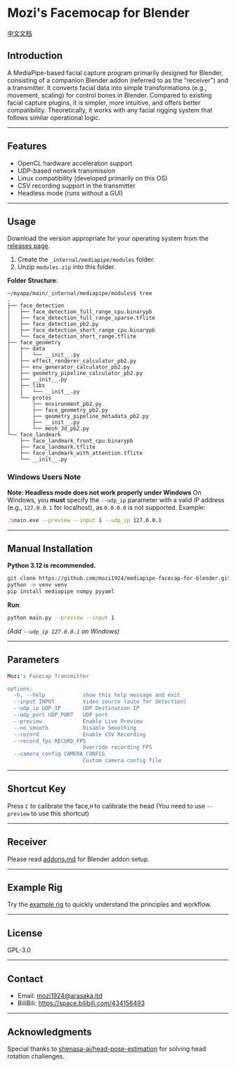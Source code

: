 # Mozi's Facemocap for Blender

[中文文档](/README_ZH.md)

## Introduction  
A MediaPipe-based facial capture program primarily designed for Blender, consisting of a companion Blender addon (referred to as the "receiver") and a transmitter. It converts facial data into simple transformations (e.g., movement, scaling) for control bones in Blender. Compared to existing facial capture plugins, it is simpler, more intuitive, and offers better compatibility. Theoretically, it works with any facial rigging system that follows similar operational logic.

---

## Features  
- OpenCL hardware acceleration support  
- UDP-based network transmission  
- Linux compatibility (developed primarily on this OS)  
- CSV recording support in the transmitter  
- Headless mode (runs without a GUI)  

---

## Usage  
Download the version appropriate for your operating system from the [releases page](https://github.com/mozi1924/mediapipe-facecap-for-blender/releases).  

1. Create the `_internal/mediapipe/modules` folder.  
2. Unzip `modules.zip` into this folder.  

**Folder Structure**:  
```
~/myapp/main/_internal/mediapipe/modules$ tree
.
├── face_detection
│   ├── face_detection_full_range_cpu.binarypb
│   ├── face_detection_full_range_sparse.tflite
│   ├── face_detection_pb2.py
│   ├── face_detection_short_range_cpu.binarypb
│   └── face_detection_short_range.tflite
├── face_geometry
│   ├── data
│   │   └── __init__.py
│   ├── effect_renderer_calculator_pb2.py
│   ├── env_generator_calculator_pb2.py
│   ├── geometry_pipeline_calculator_pb2.py
│   ├── __init__.py
│   ├── libs
│   │   └── __init__.py
│   └── protos
│       ├── environment_pb2.py
│       ├── face_geometry_pb2.py
│       ├── geometry_pipeline_metadata_pb2.py
│       ├── __init__.py
│       └── mesh_3d_pb2.py
└── face_landmark
    ├── face_landmark_front_cpu.binarypb
    ├── face_landmark.tflite
    ├── face_landmark_with_attention.tflite
    └── __init__.py
```  

### Windows Users Note  
**Note: Headless mode does not work properly under Windows**
On Windows, you **must** specify the `--udp_ip` parameter with a valid IP address (e.g., `127.0.0.1` for localhost), as `0.0.0.0` is not supported. Example:  
```bash
.\main.exe --preview --input 1 --udp_ip 127.0.0.1
```  

---

## Manual Installation  
**Python 3.12 is recommended.**  
```bash
git clone https://github.com/mozi1924/mediapipe-facecap-for-blender.git
python -m venv venv
pip install mediapipe numpy pyyaml
```  

**Run**:  
```bash
python main.py --preview --input 1
```  
*(Add `--udp_ip 127.0.0.1` on Windows)*  

---

## Parameters  
```bash
Mozi's Facecap Transmitter

options:
  -h, --help            show this help message and exit
  --input INPUT         Video source (auto for detection)
  --udp_ip UDP_IP       UDP Destination IP
  --udp_port UDP_PORT   UDP port
  --preview             Enable Live Preview
  --no_smooth           Disable Smoothing
  --record              Enable CSV Recording
  --record_fps RECORD_FPS
                        Override recording FPS
  --camera_config CAMERA_CONFIG
                        Custom camera config file

```  

---

## Shortcut Key  
Press `C` to calibrate the face,`H` to calibrate the head (You need to use `--preview` to use this shortcut)

---

## Receiver  
Please read [addons.md](/addons.md) for Blender addon setup.  

---

## Example Rig  
Try the [example rig](/example/) to quickly understand the principles and workflow.  

---

## License  
GPL-3.0  

---

## Contact  
- Email: mozi1924@arasaka.ltd  
- BiliBili: https://space.bilibili.com/434156493  

---

## Acknowledgments  
Special thanks to [shenasa-ai/head-pose-estimation](https://github.com/shenasa-ai/head-pose-estimation) for solving head rotation challenges.